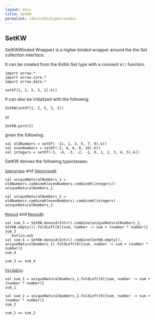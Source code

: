 ```yaml
---
layout: docs
title: SetKW
permalink: /docs/datatypes/setkw/
---
```


## SetKW

SetKW(Kinded Wrapper) is a higher kinded wrapper around the the Set collection interface. 

It can be created from the Kotlin Set type with a convient `k()` function.

```kotlin:ank
import arrow.*
import arrow.core.*
import arrow.data.*

setOf(1, 2, 5, 3, 2).k()
```

It can also be initialized with the following:

```kotlin:ank
SetKW(setOf(1, 2, 5, 3, 2))
```
or
```kotlin:ank
SetKW.pure(1)
```

given the following:
```kotlin:ank
val oldNumbers = setOf( -11, 1, 3, 5, 7, 9).k()
val evenNumbers = setOf(-2, 4, 6, 8, 10).k()
val integers = setOf(-5, -4, -3, -2, -1, 0, 1, 2, 3, 4, 5).k()
```
SetKW derives the following typeclasses:

[`Semigroup`](/docs/typeclasses/semigroup/) and [`SemigroupK`](/docs/typeclasses/semigroupk/):
```kotlin:ank
val uniqueNaturalNumbers_1 = oldNumbers.combineK(evenNumbers.combineK(integers))
uniqueNaturalNumbers_1
```
```kotlin:ank
val uniqueNaturalNumbers_2 = oldNumbers.combineK(evenNumbers).combineK(integers)
uniqueNaturalNumbers_2
```
[`Monoid`](/docs/typeclasses/monoid/) and [`MonoidK`](/docs/typeclasses/monoidk/):
```kotlin:ank
val sum_3 = SetKW.monoid<Int>().combine(uniqueNaturalNumbers_1, SetKW.empty()).foldLeft(0){sum, number -> sum + (number * number)}
sum_3
```kotlin:ank
val sum_4 = SetKW.monoid<Int>().combine(SetKW.empty(), uniqueNaturalNumbers_1).foldLeft(0){sum, number -> sum + (number * number)}
sum_4
```
```kotlin:ank
sum_3 == sum_4
```
[`Foldable`](/docs/typeclasses/foldable/):
```kotlin:ank
val sum_1 = uniqueNaturalNumbers_1.foldLeft(0){sum, number -> sum + (number * number)}
sum_1
```
```kotlin:ank
val sum_2 = uniqueNaturalNumbers_2.foldLeft(0){sum, number -> sum + (number * number)}
sum_2
```
```kotlin:ank
sum_1 == sum_2
```
